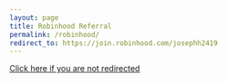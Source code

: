 ```yaml
---
layout: page
title: Robinhood Referral
permalink: /robinhood/
redirect_to: https://join.robinhood.com/josephh2419
---
```


[Click here if you are not redirected](https://join.robinhood.com/josephh2419)
